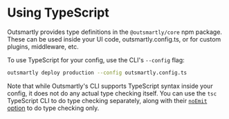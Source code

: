# Using TypeScript

Outsmartly provides type definitions in the `@outsmartly/core` npm package. These can be used inside your UI code, outsmartly.config.ts, or for custom plugins, middleware, etc.

To use TypeScript for your config, use the CLI's `--config` flag:

```bash
outsmartly deploy production --config outsmartly.config.ts
```

Note that while Outsmartly's CLI supports TypeScript syntax inside your config, it does not do any actual type checking itself. You can use the `tsc` TypeScript CLI to do type checking separately, along with their [`noEmit` option](https://www.typescriptlang.org/tsconfig#noEmit) to do type checking only.
